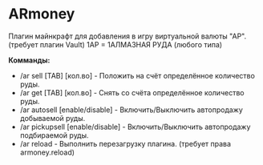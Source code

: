 # ARmoney
Плагин майнкрафт для добавления в игру виртуальной валюты "АР". (требует плагин Vault)
1АР = 1АЛМАЗНАЯ РУДА (любого типа)

__Комманды:__
* /ar sell [TAB] [кол.во] - Положить на счёт определённое количество руды.
* /ar get [TAB] [кол.во] - Снять со счёта определённое количество руды.
* /ar autosell [enable/disable] - Включить/Выключить автопродажу добываемой руды.
* /ar pickupsell [enable/disable] - Включить/Выключить автопродажу подбираемой руды.
* /ar reload - Выполнить перезагрузку плагина. (требует права armoney.reload)
